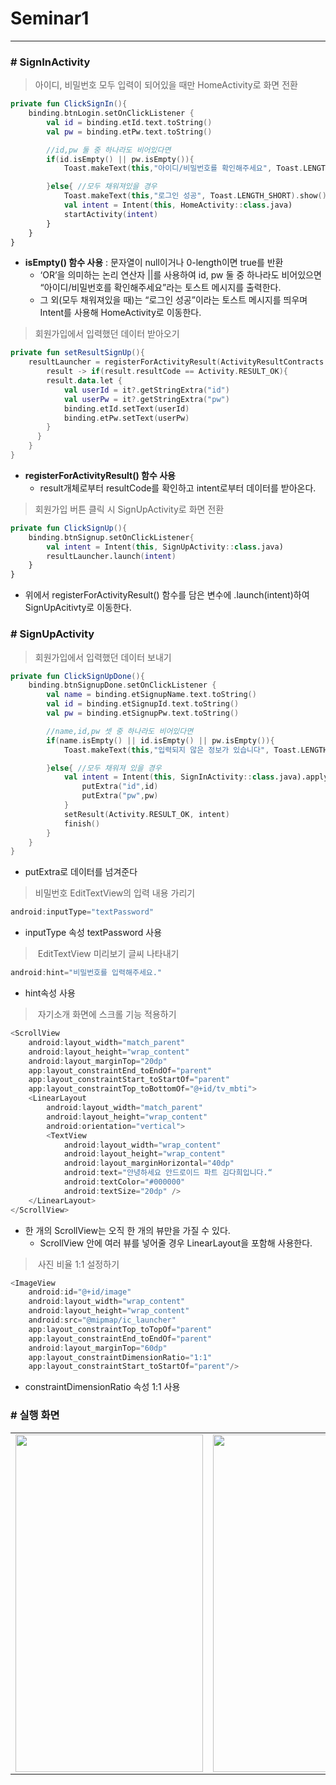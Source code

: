 # Seminar1
---
### # SignInActivity
> 아이디, 비밀번호 모두 입력이 되어있을 때만 HomeActivity로 화면 전환
``` kotlin
private fun ClickSignIn(){
    binding.btnLogin.setOnClickListener {
        val id = binding.etId.text.toString()
        val pw = binding.etPw.text.toString()

        //id,pw 둘 중 하나라도 비어있다면
        if(id.isEmpty() || pw.isEmpty()){
            Toast.makeText(this,"아이디/비밀번호를 확인해주세요", Toast.LENGTH_SHORT).show()

        }else{ //모두 채워져있을 경우
            Toast.makeText(this,"로그인 성공", Toast.LENGTH_SHORT).show()
            val intent = Intent(this, HomeActivity::class.java)
            startActivity(intent)
        }
    }
}
```
+ __isEmpty() 함수 사용__ : 문자열이 null이거나 0-length이면 true를 반환
   + ‘OR’을 의미하는 논리 연산자 ||를 사용하여 id, pw 둘 중 하나라도 비어있으면 “아이디/비밀번호를 확인해주세요”라는 토스트 메시지를 출력한다.
   + 그 외(모두 채워져있을 때)는 “로그인 성공”이라는 토스트 메시지를 띄우며 Intent를 사용해 HomeActivity로 이동한다.


> 회원가입에서 입력했던 데이터 받아오기
``` kotlin
private fun setResultSignUp(){
    resultLauncher = registerForActivityResult(ActivityResultContracts.StartActivityForResult()) {
        result -> if(result.resultCode == Activity.RESULT_OK){
        result.data.let {
            val userId = it?.getStringExtra("id")
            val userPw = it?.getStringExtra("pw")
            binding.etId.setText(userId)
            binding.etPw.setText(userPw)
        }
      }
    }
}
```
+ __registerForActivityResult() 함수 사용__
   + result개체로부터 resultCode를 확인하고 intent로부터 데이터를 받아온다.

> 회원가입 버튼 클릭 시 SignUpActivity로 화면 전환
``` kotlin
private fun ClickSignUp(){
    binding.btnSignup.setOnClickListener{
        val intent = Intent(this, SignUpActivity::class.java)
        resultLauncher.launch(intent)
    }
}
```
+ 위에서 registerForActivityResult() 함수를 담은 변수에 .launch(intent)하여 SignUpAcitivty로 이동한다.

### # SignUpActivity

> 회원가입에서 입력했던 데이터 보내기
``` kotlin
private fun ClickSignUpDone(){
    binding.btnSignupDone.setOnClickListener {
        val name = binding.etSignupName.text.toString()
        val id = binding.etSignupId.text.toString()
        val pw = binding.etSignupPw.text.toString()

        //name,id,pw 셋 중 하나라도 비어있다면
        if(name.isEmpty() || id.isEmpty() || pw.isEmpty()){
            Toast.makeText(this,"입력되지 않은 정보가 있습니다", Toast.LENGTH_SHORT).show()

        }else{ //모두 채워져 있을 경우
            val intent = Intent(this, SignInActivity::class.java).apply {
                putExtra("id",id)
                putExtra("pw",pw)
            }
            setResult(Activity.RESULT_OK, intent)
            finish()
        }
    }
}
``` 
+ putExtra로 데이터를 넘겨준다

> 비밀번호 EditTextView의 입력 내용 가리기
``` kotlin
android:inputType="textPassword"
```
+ inputType 속성 textPassword 사용

> EditTextView 미리보기 글씨 나타내기
``` kotlin
android:hint="비밀번호를 입력해주세요."
```
+ hint속성 사용

> 자기소개 화면에 스크롤 기능 적용하기
``` kotlin
<ScrollView
    android:layout_width="match_parent"
    android:layout_height="wrap_content"
    android:layout_marginTop="20dp"
    app:layout_constraintEnd_toEndOf="parent"
    app:layout_constraintStart_toStartOf="parent"
    app:layout_constraintTop_toBottomOf="@+id/tv_mbti">
    <LinearLayout
        android:layout_width="match_parent"
        android:layout_height="wrap_content"
        android:orientation="vertical">
        <TextView
            android:layout_width="wrap_content"
            android:layout_height="wrap_content"
            android:layout_marginHorizontal="40dp"
            android:text="안녕하세요 안드로이드 파트 김다희입니다.“
            android:textColor="#000000"
            android:textSize="20dp" />
    </LinearLayout>
</ScrollView>
```
+ 한 개의 ScrollView는 오직 한 개의 뷰만을 가질 수 있다.
   + ScrollView 안에 여러 뷰를 넣어줄 경우 LinearLayout을 포함해 사용한다.

> 사진 비율 1:1 설정하기
``` kotlin
<ImageView
    android:id="@+id/image"
    android:layout_width="wrap_content"
    android:layout_height="wrap_content"
    android:src="@mipmap/ic_launcher"
    app:layout_constraintTop_toTopOf="parent"
    app:layout_constraintEnd_toEndOf="parent"
    android:layout_marginTop="60dp"
    app:layout_constraintDimensionRatio="1:1"
    app:layout_constraintStart_toStartOf="parent"/>
```
+ constraintDimensionRatio 속성 1:1 사용


### # 실행 화면 

<table>
  <tr>
    <td><img src="https://user-images.githubusercontent.com/62695395/162607814-69d424e2-c2cd-4a38-b172-8648c70726b0.gif" width="300" height="540" /></td><td><img src="https://user-images.githubusercontent.com/62695395/162607886-2ec75c61-5034-4262-bba4-1dea58478156.gif"  width="300" height="540" /></td><td><img src="https://user-images.githubusercontent.com/62695395/162608078-d87fcc10-77a5-49cd-8158-37e44b2c56a8.gif" width="300" height="540" /></td>
  <tr>
</table>


                                                                                                                                         
                                                                                                                                         
